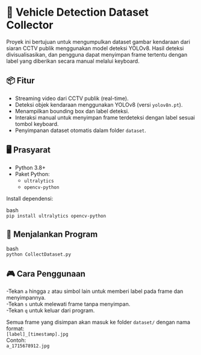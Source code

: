 # 🚗 Vehicle Detection Dataset Collector

Proyek ini bertujuan untuk mengumpulkan dataset gambar kendaraan dari siaran CCTV publik menggunakan model deteksi YOLOv8. Hasil deteksi divisualisasikan, dan pengguna dapat menyimpan frame tertentu dengan label yang diberikan secara manual melalui keyboard.

## 📦 Fitur

- Streaming video dari CCTV publik (real-time).
- Deteksi objek kendaraan menggunakan YOLOv8 (versi `yolov8n.pt`).
- Menampilkan bounding box dan label deteksi.
- Interaksi manual untuk menyimpan frame terdeteksi dengan label sesuai tombol keyboard.
- Penyimpanan dataset otomatis dalam folder `dataset`.

## 🖥️ Prasyarat

- Python 3.8+
- Paket Python:
  - `ultralytics`
  - `opencv-python`

Install dependensi:

bash  
`pip install ultralytics opencv-python`

## 🚀 Menjalankan Program
bash  
`python CollectDataset.py`

## 🎮 Cara Penggunaan
-Tekan `a` hingga `z` atau simbol lain untuk memberi label pada frame dan menyimpannya.  
-Tekan `s` untuk melewati frame tanpa menyimpan.  
-Tekan `q` untuk keluar dari program.  

Semua frame yang disimpan akan masuk ke folder `dataset/` dengan nama format:  
`[label]_[timestamp].jpg`  
Contoh:  
`a_1715678912.jpg`  

